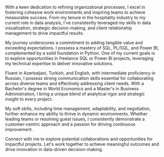With a keen dedication to refining organizational processes, I excel in fostering cohesive work environments and inspiring teams to achieve measurable success. From my tenure in the hospitality industry to my current role in data analysis, I've consistently leveraged my skills in data visualization, strategic decision-making, and client relationship management to drive impactful results. 

My journey underscores a commitment to adding tangible value and exceeding expectations. I possess a mastery of SQL, PL/SQL, and Power BI, complemented by a solid foundation in Python. One of my current goals is to explore opportunities in freelance SQL or Power BI projects, leveraging my technical expertise to deliver innovative solutions. 

Fluent in Azerbaijani, Turkish, and English, with intermediate proficiency in Russian, I possess strong communication skills essential for collaborating across diverse teams and effectively addressing client needs. With a Bachelor's degree in World Economics and a Master's in Business Administration, I bring a unique blend of analytical rigor and strategic insight to every project. 

My soft skills, including time management, adaptability, and negotiation, further enhance my ability to thrive in dynamic environments. Whether leading teams or resolving guest issues, I consistently demonstrate a customer-centric approach and a passion for driving continuous improvement. 

Connect with me to explore potential collaborations and opportunities for impactful projects. Let's work together to achieve meaningful outcomes and drive innovation in data-driven decision-making.
